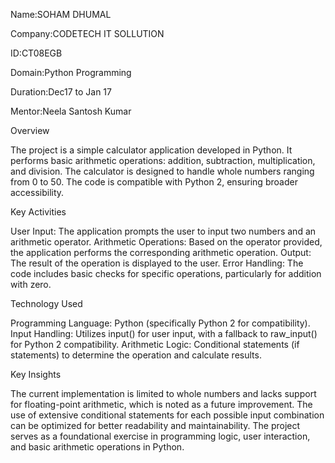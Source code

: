 Name:SOHAM DHUMAL

Company:CODETECH IT SOLLUTION

ID:CT08EGB

Domain:Python Programming

Duration:Dec17 to Jan 17

Mentor:Neela Santosh Kumar

Overview

The project is a simple calculator application developed in Python.
It performs basic arithmetic operations: addition, subtraction, multiplication, and division.
The calculator is designed to handle whole numbers ranging from 0 to 50.
The code is compatible with Python 2, ensuring broader accessibility.

Key Activities

User Input: The application prompts the user to input two numbers and an arithmetic operator.
Arithmetic Operations: Based on the operator provided, the application performs the corresponding arithmetic operation.
Output: The result of the operation is displayed to the user.
Error Handling: The code includes basic checks for specific operations, particularly for addition with zero.

Technology Used

Programming Language: Python (specifically Python 2 for compatibility).
Input Handling: Utilizes input() for user input, with a fallback to raw_input() for Python 2 compatibility.
Arithmetic Logic: Conditional statements (if statements) to determine the operation and calculate results.

Key Insights

The current implementation is limited to whole numbers and lacks support for floating-point arithmetic, which is noted as a future improvement.
The use of extensive conditional statements for each possible input combination can be optimized for better readability and maintainability.
The project serves as a foundational exercise in programming logic, user interaction, and basic arithmetic operations in Python.
